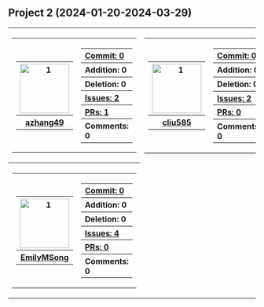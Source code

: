 ## Project 2 (2024-01-20-2024-03-29)
<table><tr>
<th>
    <table>
        <tr>
            <th>
                <table>
                    <tr>
                        <th>
                                <img src="https://github.com/azhang49.png" alt="1" width=100px height=100px>
                        </th>
                    </tr>
                    <tr>
                        <th>
                            <a href="https://github.com/azhang49">
                            azhang49
                            </a>
                        </th>
                    </tr>
                </table>
            </th>
            <th>
                <table>
                    <tr>
                        <th align="left">
                            <a href="https://github.com/CMU-313/spring24-nodebb-ecats/commits?author=azhang49&since=2024-01-20T00:00:00-05:00&until=2024-03-29T23:59:00-05:00">
                            Commit: 0
                            </a>
                        </th>
                    </tr>
                    <tr>
                        <th align="left">
                            Addition: 0
                        </th>
                    </tr>
                    <tr>
                        <th align="left">
                            Deletion: 0
                        </th>
                    <tr>
                    <tr>
                        <th align="left">
                            <a href="https://github.com/CMU-313/spring24-nodebb-ecats/issues?q=author%3Aazhang49+type%3Aissue+created%3A2024-01-20T00:00:00-05:00..2024-03-29T23:59:00-05:00">
                            Issues: 2
                            </a>
                        </th>
                    <tr>
                    <tr>
                        <th align="left">
                            <a href="https://github.com/CMU-313/spring24-nodebb-ecats/pulls?q=author%3Aazhang49+type%3Apr+created%3A2024-01-20T00:00:00-05:00..2024-03-29T23:59:00-05:00">
                            PRs: 1
                            </a>
                        </th>
                    <tr>
                    <tr>
                        <th align="left">
                            Comments: 0
                        </th>
                    <tr>
                </table>
            </th>
        <tr>
    </table>
</th>

<th>
    <table>
        <tr>
            <th>
                <table>
                    <tr>
                        <th>
                                <img src="https://github.com/cliu585.png" alt="1" width=100px height=100px>
                        </th>
                    </tr>
                    <tr>
                        <th>
                            <a href="https://github.com/cliu585">
                            cliu585
                            </a>
                        </th>
                    </tr>
                </table>
            </th>
            <th>
                <table>
                    <tr>
                        <th align="left">
                            <a href="https://github.com/CMU-313/spring24-nodebb-ecats/commits?author=cliu585&since=2024-01-20T00:00:00-05:00&until=2024-03-29T23:59:00-05:00">
                            Commit: 0
                            </a>
                        </th>
                    </tr>
                    <tr>
                        <th align="left">
                            Addition: 0
                        </th>
                    </tr>
                    <tr>
                        <th align="left">
                            Deletion: 0
                        </th>
                    <tr>
                    <tr>
                        <th align="left">
                            <a href="https://github.com/CMU-313/spring24-nodebb-ecats/issues?q=author%3Acliu585+type%3Aissue+created%3A2024-01-20T00:00:00-05:00..2024-03-29T23:59:00-05:00">
                            Issues: 2
                            </a>
                        </th>
                    <tr>
                    <tr>
                        <th align="left">
                            <a href="https://github.com/CMU-313/spring24-nodebb-ecats/pulls?q=author%3Acliu585+type%3Apr+created%3A2024-01-20T00:00:00-05:00..2024-03-29T23:59:00-05:00">
                            PRs: 0
                            </a>
                        </th>
                    <tr>
                    <tr>
                        <th align="left">
                            Comments: 0
                        </th>
                    <tr>
                </table>
            </th>
        <tr>
    </table>
</th>

<th>
    <table>
        <tr>
            <th>
                <table>
                    <tr>
                        <th>
                                <img src="https://github.com/p0nk0.png" alt="1" width=100px height=100px>
                        </th>
                    </tr>
                    <tr>
                        <th>
                            <a href="https://github.com/p0nk0">
                            p0nk0
                            </a>
                        </th>
                    </tr>
                </table>
            </th>
            <th>
                <table>
                    <tr>
                        <th align="left">
                            <a href="https://github.com/CMU-313/spring24-nodebb-ecats/commits?author=p0nk0&since=2024-01-20T00:00:00-05:00&until=2024-03-29T23:59:00-05:00">
                            Commit: 0
                            </a>
                        </th>
                    </tr>
                    <tr>
                        <th align="left">
                            Addition: 0
                        </th>
                    </tr>
                    <tr>
                        <th align="left">
                            Deletion: 0
                        </th>
                    <tr>
                    <tr>
                        <th align="left">
                            <a href="https://github.com/CMU-313/spring24-nodebb-ecats/issues?q=author%3Ap0nk0+type%3Aissue+created%3A2024-01-20T00:00:00-05:00..2024-03-29T23:59:00-05:00">
                            Issues: 2
                            </a>
                        </th>
                    <tr>
                    <tr>
                        <th align="left">
                            <a href="https://github.com/CMU-313/spring24-nodebb-ecats/pulls?q=author%3Ap0nk0+type%3Apr+created%3A2024-01-20T00:00:00-05:00..2024-03-29T23:59:00-05:00">
                            PRs: 0
                            </a>
                        </th>
                    <tr>
                    <tr>
                        <th align="left">
                            Comments: 0
                        </th>
                    <tr>
                </table>
            </th>
        <tr>
    </table>
</th>
</tr><tr>
<th>
    <table>
        <tr>
            <th>
                <table>
                    <tr>
                        <th>
                                <img src="https://github.com/EmilyMSong.png" alt="1" width=100px height=100px>
                        </th>
                    </tr>
                    <tr>
                        <th>
                            <a href="https://github.com/EmilyMSong">
                            EmilyMSong
                            </a>
                        </th>
                    </tr>
                </table>
            </th>
            <th>
                <table>
                    <tr>
                        <th align="left">
                            <a href="https://github.com/CMU-313/spring24-nodebb-ecats/commits?author=EmilyMSong&since=2024-01-20T00:00:00-05:00&until=2024-03-29T23:59:00-05:00">
                            Commit: 0
                            </a>
                        </th>
                    </tr>
                    <tr>
                        <th align="left">
                            Addition: 0
                        </th>
                    </tr>
                    <tr>
                        <th align="left">
                            Deletion: 0
                        </th>
                    <tr>
                    <tr>
                        <th align="left">
                            <a href="https://github.com/CMU-313/spring24-nodebb-ecats/issues?q=author%3AEmilyMSong+type%3Aissue+created%3A2024-01-20T00:00:00-05:00..2024-03-29T23:59:00-05:00">
                            Issues: 4
                            </a>
                        </th>
                    <tr>
                    <tr>
                        <th align="left">
                            <a href="https://github.com/CMU-313/spring24-nodebb-ecats/pulls?q=author%3AEmilyMSong+type%3Apr+created%3A2024-01-20T00:00:00-05:00..2024-03-29T23:59:00-05:00">
                            PRs: 0
                            </a>
                        </th>
                    <tr>
                    <tr>
                        <th align="left">
                            Comments: 0
                        </th>
                    <tr>
                </table>
            </th>
        <tr>
    </table>
</th>
</tr></table>